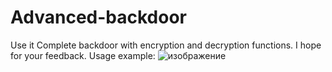 # Advanced-backdoor
Use it
Complete backdoor with encryption and decryption functions. I hope for your feedback.
Usage example:
![изображение](https://user-images.githubusercontent.com/95019800/147749542-d77d264e-eb30-439f-b787-d2882950c363.png)
